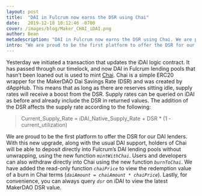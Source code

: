 ```yaml
---
layout: post
title:  "DAI in Fulcrum now earns the DSR using Chai"
date:   2019-12-18 10:12:46 -0700
cover: /images/blog/Maker_CHAI_iDAI.png
author: Bean
metadescription: "DAI in Fulcrum now earns the DSR using Chai. We are proud to be the first platform to offer the DSR for our DAI lenders."
intro: "We are proud to be the first platform to offer the DSR for our DAI lenders."
---
```

Yesterday we initiated a transaction that updates the iDAI logic contract. It has passed through our timelock, and now DAI in Fulcrum lending pools that hasn’t been loaned out is used to mint [Chai](http://chai.money). Chai is a simple ERC20 wrapper for the MakerDAO Dai Savings Rate (DSR) and was created by dAppHub. This means that as long as there are reserves sitting idle, supply rates will receive a boost from the DSR. Supply rates can be queried on iDAI as before and already include the DSR in returned values. The addition of the DSR affects the supply rate according to the following:

> Current_Supply_Rate = iDAI_Native_Supply_Rate + DSR * (1 - current_utilization)

We are proud to be the first platform to offer the DSR for our DAI lenders. With this new upgrade, along with the usual DAI support, holders of Chai will be able to deposit directly into Fulcrum’s DAI lending pools without unwrapping, using the new function _`mintWithChai`_. Users and developers can also withdraw directly into Chai using the new function _`burnToChai`_. We have added the read-only function _`chaiPrice`_ to view the redemption value of a burn in Chai terms (_`daiAmount = chaiAmount * chaiPrice`_). Lastly, for convenience, you can always query _`dsr`_ on iDAI to view the latest MakerDAO DSR value.
